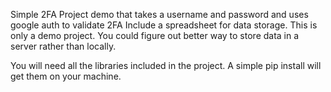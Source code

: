 Simple 2FA Project demo that takes a username and password and uses google auth to validate 2FA 
Include a spreadsheet for data storage. This is only a demo project. You could figure out better way to store data in a server rather than locally. 

You will need all the libraries included in the project. A simple pip install will get them on your machine.
